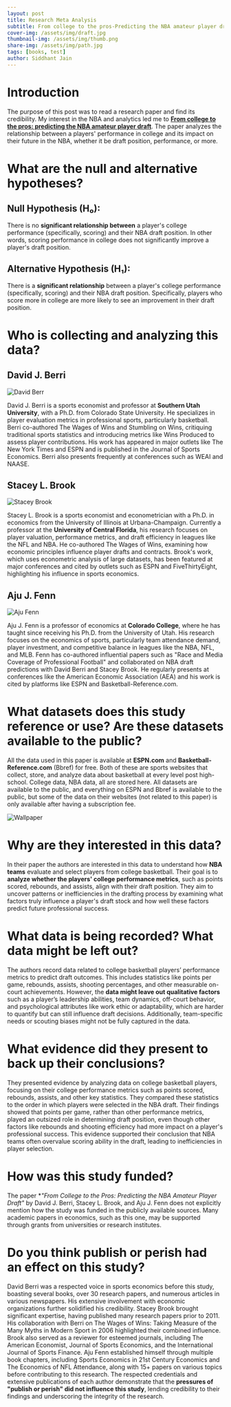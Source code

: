 ```yaml
---
layout: post
title: Research Meta Analysis
subtitle: From college to the pros-Predicting the NBA amateur player draft
cover-img: /assets/img/draft.jpg
thumbnail-img: /assets/img/thumb.png
share-img: /assets/img/path.jpg
tags: [books, test]
author: Siddhant Jain
---
```

# **Introduction**
The purpose of this post was to read a research paper and find its credibility. My interest in the NBA and analytics led me to [**From college to the pros: predicting the NBA amateur player draft**](https://www.jstor.org/stable/23883794?seq=3). The paper analyzes the relationship between a players' performance in college and its impact on their future in the NBA, whether it be draft position, performance, or more.


# **What are the null and alternative hypotheses?**
## **Null Hypothesis (H₀):**
There is no **significant relationship between** a player's college performance (specifically, scoring) and their NBA draft position. In other words, scoring performance in college does not significantly improve a player's draft position.

## **Alternative Hypothesis (H₁):**
There is a **significant relationship** between a player's college performance (specifically, scoring) and their NBA draft position. Specifically, players who score more in college are more likely to see an improvement in their draft position.


# **Who is collecting and analyzing this data?**
## **David J. Berri**
![David Berr](/assets/img/ns7mc2jd1f0reuug5v4cr4jo65.jpg)

David J. Berri is a sports economist and professor at **Southern Utah University**, with a Ph.D. from Colorado State University. He specializes in player evaluation metrics in professional sports, particularly basketball. Berri co-authored The Wages of Wins and Stumbling on Wins, critiquing traditional sports statistics and introducing metrics like Wins Produced to assess player contributions. His work has appeared in major outlets like The New York Times and ESPN and is published in the Journal of Sports Economics. Berri also presents frequently at conferences such as WEAI and NAASE.

## **Stacey L. Brook**  
![Stacey Brook](/assets/img/Stacey_Brook_300.jpg)

Stacey L. Brook is a sports economist and econometrician with a Ph.D. in economics from the University of Illinois at Urbana-Champaign. Currently a professor at the **University of Central Florida**, his research focuses on player valuation, performance metrics, and draft efficiency in leagues like the NFL and NBA. He co-authored The Wages of Wins, examining how economic principles influence player drafts and contracts. Brook's work, which uses econometric analysis of large datasets, has been featured at major conferences and cited by outlets such as ESPN and FiveThirtyEight, highlighting his influence in sports economics.

## **Aju J. Fenn**
![Aju Fenn](/assets/img/Aju-Fenn.jpg)

Aju J. Fenn is a professor of economics at **Colorado College**, where he has taught since receiving his Ph.D. from the University of Utah. His research focuses on the economics of sports, particularly team attendance demand, player investment, and competitive balance in leagues like the NBA, NFL, and MLB. Fenn has co-authored influential papers such as "Race and Media Coverage of Professional Football" and collaborated on NBA draft predictions with David Berri and Stacey Brook. He regularly presents at conferences like the American Economic Association (AEA) and his work is cited by platforms like ESPN and Basketball-Reference.com.


# **What datasets does this study reference or use? Are these datasets available to the public?**
All the data used in this paper is available at **ESPN.com** and **Basketball-Reference.com** (Bbref) for free. Both of these are sports websites that collect, store, and analyze data about basketball at every level post high-school. College data, NBA data, all are stored here. All datasets are available to the public, and everything on ESPN and Bbref is available to the public, but some of the data on their websites (not related to this paper) is only available after having a subscription fee. 

![Wallpaper](/assets/img/1984_nba_draft_tribute_wallpaper_by_skythlee_dal9sm2-fullview.jpg)

# **Why are they interested in this data?**
In their paper the authors are interested in this data to understand how **NBA teams** evaluate and select players from college basketball. Their goal is to **analyze whether the players' college performance metrics**, such as points scored, rebounds, and assists, align with their draft position. They aim to uncover patterns or inefficiencies in the drafting process by examining what factors truly influence a player's draft stock and how well these factors predict future professional success.


# **What data is being recorded? What data might be left out?**
The authors record data related to college basketball players’ performance metrics to predict draft outcomes. This includes statistics like points per game, rebounds, assists, shooting percentages, and other measurable on-court achievements. However, the **data might leave out qualitative factors** such as a player’s leadership abilities, team dynamics, off-court behavior, and psychological attributes like work ethic or adaptability, which are harder to quantify but can still influence draft decisions. Additionally, team-specific needs or scouting biases might not be fully captured in the data.


# **What evidence did they present to back up their conclusions?**
They presented evidence by analyzing data on college basketball players, focusing on their college performance metrics such as points scored, rebounds, assists, and other key statistics. They compared these statistics to the order in which players were selected in the NBA draft. Their findings showed that points per game, rather than other performance metrics, played an outsized role in determining draft position, even though other factors like rebounds and shooting efficiency had more impact on a player's professional success. This evidence supported their conclusion that NBA teams often overvalue scoring ability in the draft, leading to inefficiencies in player selection.


# **How was this study funded?**
The paper **"From College to the Pros: Predicting the NBA Amateur Player Draft"* by David J. Berri, Stacey L. Brook, and Aju J. Fenn does not explicitly mention how the study was funded in the publicly available sources. Many academic papers in economics, such as this one, may be supported through grants from universities or research institutes. 


# **Do you think publish or perish had an effect on this study?**
David Berri was a respected voice in sports economics before this study, boasting several books, over 30 research papers, and numerous articles in various newspapers. His extensive involvement with economic organizations further solidified his credibility.
Stacey Brook brought significant expertise, having published many research papers prior to 2011. His collaboration with Berri on The Wages of Wins: Taking Measure of the Many Myths in Modern Sport in 2006 highlighted their combined influence. Brook also served as a reviewer for esteemed journals, including The American Economist, Journal of Sports Economics, and the International Journal of Sports Finance.
Aju Fenn established himself through multiple book chapters, including Sports Economics in 21st Century Economics and The Economics of NFL Attendance, along with 15+ papers on various topics before contributing to this research.
The respected credentials and extensive publications of each author demonstrate that the **pressures of "publish or perish" did not influence this study**, lending credibility to their findings and underscoring the integrity of the research.




